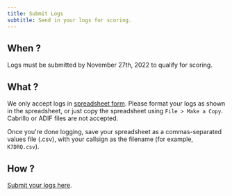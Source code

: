 ```yaml
---
title: Submit Logs
subtitle: Send in your logs for scoring.
---
```


## When ?

Logs must be submitted by November 27th, 2022 to qualify for scoring.


## What ?

We only accept logs in [spreadsheet form](https://docs.google.com/spreadsheets/d/1Frz6BoFUzWNTmiYED5OW_NTWhY-cSMRZQnhvdga4ORE/edit?usp=sharing). Please format your logs as shown in the spreadsheet, or just copy the spreadsheet using `File > Make a Copy`. Cabrillo or ADIF files are not accepted.

Once you're done logging, save your spreadsheet as a commas-separated values file (.csv), with your callsign as the filename (for example, `K7DRQ.csv`).


## How ?

[Submit your logs here](https://forms.gle/iF9uJVYNo6fEdUS36).
